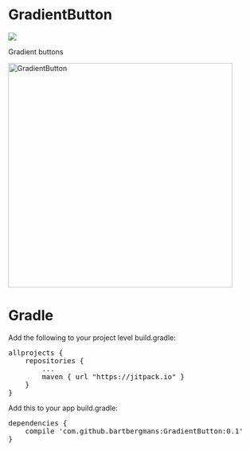 # GradientButton

[![](https://jitpack.io/v/bartbergmans/GradientButton.svg)](https://jitpack.io/#bartbergmans/GradientButton)

Gradient buttons

<img alt="GradientButton" src="http://i.imgur.com/8a8c2rJ.png" width="450">

# Gradle

Add the following to your project level build.gradle:
<pre>
allprojects {
    repositories {
        ...
        maven { url "https://jitpack.io" }
    }
}
</pre>

Add this to your app build.gradle:
<pre>
dependencies {
    compile 'com.github.bartbergmans:GradientButton:0.1'
}
</pre>
